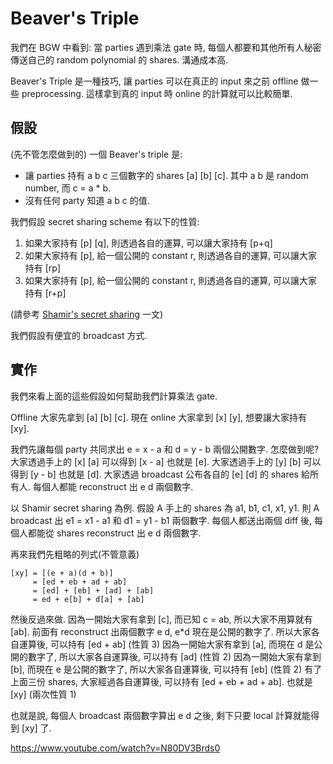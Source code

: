 # Beaver's Triple

我們在 BGW 中看到: 當 parties 遇到乘法 gate 時, 每個人都要和其他所有人秘密傳送自己的 random polynomial 的 shares. 溝通成本高.

Beaver's Triple 是一種技巧, 讓 parties 可以在真正的 input 來之前 offline 做一些 preprocessing. 這樣拿到真的 input 時 online 的計算就可以比較簡單.

## 假設

(先不管怎麼做到的) 一個 Beaver's triple 是:
- 讓 parties 持有 a b c 三個數字的 shares [a] [b] [c]. 其中 a b 是 random number, 而 c = a * b.
- 沒有任何 party 知道 a b c 的值.

我們假設 secret sharing scheme 有以下的性質:
1. 如果大家持有 [p] [q], 則透過各自的運算, 可以讓大家持有 [p+q]
2. 如果大家持有 [p], 給一個公開的 constant r, 則透過各自的運算, 可以讓大家持有 [rp]
3. 如果大家持有 [p], 給一個公開的 constant r, 則透過各自的運算, 可以讓大家持有 [r+p]

(請參考 [Shamir's secret sharing](./Shamir-Secret-Sharing-zh-TW.md) 一文)

我們假設有便宜的 broadcast 方式.

## 實作

我們來看上面的這些假設如何幫助我們計算乘法 gate.

Offline 大家先拿到 [a] [b] [c].
現在 online 大家拿到 [x] [y], 想要讓大家持有 [xy].

我們先讓每個 party 共同求出 e = x - a 和 d = y - b 兩個公開數字.
怎麼做到呢?
大家透過手上的 [x] [a] 可以得到 [x - a] 也就是 [e].
大家透過手上的 [y] [b] 可以得到 [y - b] 也就是 [d].
大家透過 broadcast 公布各自的 [e] [d] 的 shares 給所有人.
每個人都能 reconstruct 出 e d 兩個數字.

以 Shamir secret sharing 為例.
假設 A 手上的 shares 為 a1, b1, c1, x1, y1.
則 A broadcast 出 e1 = x1 - a1 和 d1 = y1 - b1 兩個數字.
每個人都送出兩個 diff 後, 每個人都能從 shares reconstruct 出 e d 兩個數字.

再來我們先粗略的列式(不管意義)
```
[xy] = [(e + a)(d + b)]
     = [ed + eb + ad + ab]
     = [ed] + [eb] + [ad] + [ab]
     = ed + e[b] + d[a] + [ab]
```
然後反過來做.
因為一開始大家有拿到 [c], 而已知 c = ab, 所以大家不用算就有 [ab].
前面有 reconstruct 出兩個數字 e d, e*d 現在是公開的數字了. 所以大家各自運算後, 可以持有 [ed + ab] (性質 3)
因為一開始大家有拿到 [a], 而現在 d 是公開的數字了, 所以大家各自運算後, 可以持有 [ad] (性質 2)
因為一開始大家有拿到 [b], 而現在 e 是公開的數字了, 所以大家各自運算後, 可以持有 [eb] (性質 2)
有了上面三份 shares, 大家經過各自運算後, 可以持有 [ed + eb + ad + ab]. 也就是 [xy] (兩次性質 1)

也就是說, 每個人 broadcast 兩個數字算出 e d 之後, 剩下只要 local 計算就能得到 [xy] 了.


https://www.youtube.com/watch?v=N80DV3Brds0